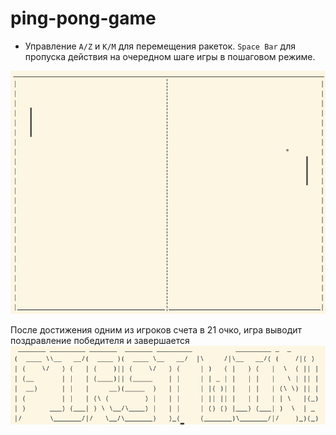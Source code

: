 # ping-pong-game

- Управление
`A/Z` и `K/M` для перемещения ракеток.
`Space Bar` для пропуска действия на очередном шаге игры в пошаговом режиме.

![alt text](pics/image.png)

После достижения одним из игроков счета в 21 очко, игра выводит поздравление победителя и завершается
![alt text](pics/image2.png)